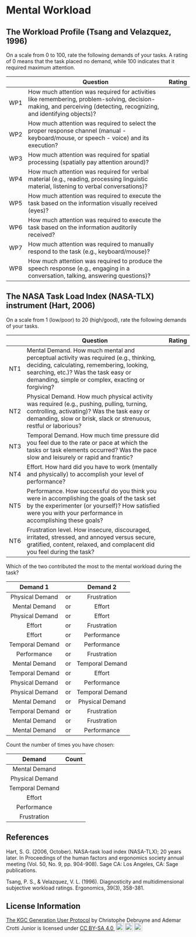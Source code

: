 # Mental Workload

## The Workload Profile (Tsang and Velazquez, 1996)

On a scale from 0 to 100, rate the following demands of your tasks. A rating of 0 means that the task placed no demand, while 100 indicates that it required maximum attention.

| | Question | Rating |
| :-: | - | :-: |
| WP1 | How much attention was required for activities like remembering, problem-solving, decision-making, and perceiving (detecting, recognizing, and identifying objects)? |
| WP2 | How much attention was required to select the proper response channel (manual - keyboard/mouse, or speech - voice) and its execution? |
| WP3 | How much attention was required for spatial processing (spatially pay attention around)? |
| WP4 | How much attention was required for verbal material (e.g., reading, processing linguistic material, listening to verbal conversations)? |
| WP5 | How much attention was required to execute the task based on the information visually received (eyes)? |
| WP6 | How much attention was required to execute the task based on the information auditorily received? |
| WP7 | How much attention was required to manually respond to the task (e.g., keyboard/mouse)? |
| WP8 | How much attention was required to produce the speech response (e.g., engaging in a conversation, talking, answering questions)? |


## The NASA Task Load Index (NASA-TLX) instrument (Hart, 2006)

On a scale from 1 (low/poor) to 20 (high/good), rate the following demands of your tasks.


| | Question | Rating |
| :-: | - | :-: |
| NT1 | Mental Demand. How much mental and perceptual activity was required (e.g., thinking, deciding, calculating, remembering, looking, searching, etc.)? Was the task easy or demanding, simple or complex, exacting or forgiving? |
| NT2 | Physical Demand. How much physical activity was required (e.g., pushing, pulling, turning, controlling, activating)? Was the task easy or demanding, slow or brisk, slack or strenuous, restful or laborious? |
| NT3 | Temporal Demand. How much time pressure did you feel due to the rate or pace at which the tasks or task elements occurred? Was the pace slow and leisurely or rapid and frantic? |
| NT4 | Effort. How hard did you have to work (mentally and physically) to accomplish your level of performance? |
| NT5 | Performance. How successful do you think you were in accomplishing the goals of the task set by the experimenter (or yourself)? How satisfied were you with your performance in accomplishing these goals? |
| NT6 | Frustration level. How insecure, discouraged, irritated, stressed, and annoyed versus secure, gratified, content, relaxed, and complacent did you feel during the task? |

Which of the two contributed the most to the mental workload during the task?

| Demand 1 | | Demand 2 |
| :-: | :-: | :-: |
| Physical Demand | or | Frustration |
| Mental Demand | or | Effort |
| Physical Demand | or | Effort |
| Effort		 | or | Frustration |
| Effort		 | or | Performance |
| Temporal Demand | or | Performance |
| Performance	 | or | Frustration |
| Mental Demand | or | Temporal Demand |
| Temporal Demand | or | Effort |
| Physical Demand | or | Performance |
| Physical Demand | or | Temporal Demand |
| Mental Demand | or | Physical Demand |
| Temporal Demand | or | Frustration |
| Mental Demand | or | Frustration |
| Mental Demand | or | Performance |

Count the number of times you have chosen:

| Demand | Count |
| :-: | :-: |
| Mental Demand | |
| Physical Demand | |
| Temporal Demand | |
| Effort | |
| Performance | |
| Frustration | |

## References

Hart, S. G. (2006, October). NASA-task load index (NASA-TLX); 20 years later. In Proceedings of the human factors and ergonomics society annual meeting (Vol. 50, No. 9, pp. 904-908). Sage CA: Los Angeles, CA: Sage publications.

Tsang, P. S., & Velazquez, V. L. (1996). Diagnosticity and multidimensional subjective workload ratings. Ergonomics, 39(3), 358-381.

## License Information

<p xmlns:cc="http://creativecommons.org/ns#" xmlns:dct="http://purl.org/dc/terms/"><a property="dct:title" rel="cc:attributionURL" href="https://github.com/chrdebru/kgc-user-study-protocol">The KGC Generation User Protocol</a> by <span property="cc:attributionName">Christophe Debruyne and Ademar Crotti Junior</span> is licensed under <a href="https://creativecommons.org/licenses/by-sa/4.0/?ref=chooser-v1" target="_blank" rel="license noopener noreferrer" style="display:inline-block;">CC BY-SA 4.0 <img style="height:22px!important;margin-left:3px;vertical-align:text-bottom;" src="https://mirrors.creativecommons.org/presskit/icons/cc.svg?ref=chooser-v1" alt=""><img style="height:22px!important;margin-left:3px;vertical-align:text-bottom;" src="https://mirrors.creativecommons.org/presskit/icons/by.svg?ref=chooser-v1" alt=""><img style="height:22px!important;margin-left:3px;vertical-align:text-bottom;" src="https://mirrors.creativecommons.org/presskit/icons/sa.svg?ref=chooser-v1" alt=""></a></p>